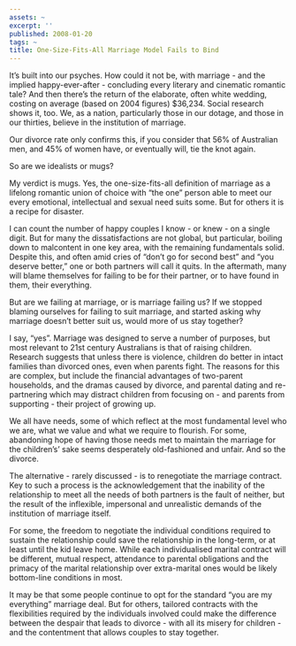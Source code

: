 ```yaml
---
assets: ~
excerpt: ''
published: 2008-01-20
tags: ~
title: One-Size-Fits-All Marriage Model Fails to Bind
---
```

It’s built into our psyches. How could it not be, with marriage - and
the implied happy-ever-after - concluding every literary and cinematic
romantic tale? And then there’s the return of the elaborate, often white
wedding, costing on average (based on 2004 figures) $36,234. Social
research shows it, too. We, as a nation, particularly those in our
dotage, and those in our thirties, believe in the institution of
marriage.

Our divorce rate only confirms this, if you consider that 56% of
Australian men, and 45% of women have, or eventually will, tie the knot
again.

So are we idealists or mugs?

My verdict is mugs. Yes, the one-size-fits-all definition of marriage as
a lifelong romantic union of choice with “the one” person able to meet
our every emotional, intellectual and sexual need suits some. But for
others it is a recipe for disaster.

I can count the number of happy couples I know - or knew - on a single
digit. But for many the dissatisfactions are not global, but particular,
boiling down to malcontent in one key area, with the remaining
fundamentals solid. Despite this, and often amid cries of “don’t go for
second best” and “you deserve better,” one or both partners will call it
quits. In the aftermath, many will blame themselves for failing to be
for their partner, or to have found in them, their everything.

But are we failing at marriage, or is marriage failing us? If we stopped
blaming ourselves for failing to suit marriage, and started asking why
marriage doesn’t better suit us, would more of us stay together?

I say, “yes”. Marriage was designed to serve a number of purposes, but
most relevant to 21st century Australians is that of raising children.
Research suggests that unless there is violence, children do better in
intact families than divorced ones, even when parents fight. The reasons
for this are complex, but include the financial advantages of two-parent
households, and the dramas caused by divorce, and parental dating and
re-partnering which may distract children from focusing on - and parents
from supporting - their project of growing up.

We all have needs, some of which reflect at the most fundamental level
who we are, what we value and what we require to flourish. For some,
abandoning hope of having those needs met to maintain the marriage for
the children’s’ sake seems desperately old-fashioned and unfair. And so
the divorce.

The alternative - rarely discussed - is to renegotiate the marriage
contract. Key to such a process is the acknowledgement that the
inability of the relationship to meet all the needs of both partners is
the fault of neither, but the result of the inflexible, impersonal and
unrealistic demands of the institution of marriage itself.

For some, the freedom to negotiate the individual conditions required to
sustain the relationship could save the relationship in the long-term,
or at least until the kid leave home. While each individualised marital
contract will be different, mutual respect, attendance to parental
obligations and the primacy of the marital relationship over
extra-marital ones would be likely bottom-line conditions in most.

It may be that some people continue to opt for the standard “you are my
everything” marriage deal. But for others, tailored contracts with the
flexibilities required by the individuals involved could make the
difference between the despair that leads to divorce - with all its
misery for children - and the contentment that allows couples to stay
together.